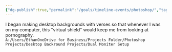 ```yaml
---
{"dg-publish":true,"permalink":"/goals/timeline-events/photoshop/","tags":["timeline","personal"]}
---
```



I began making desktop backgrounds with verses so that whenever I was on my computer, this "virtual shield" would keep me from looking at pornography.  
`A:/Users/EthanOneDrive for Business/Projects Folder/Photoshop Projects/Desktop Backround Projects/Dual Moniter Setup`